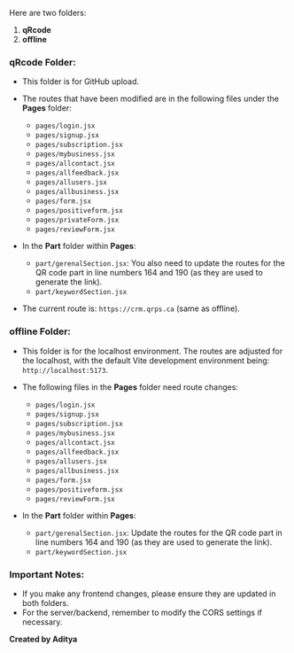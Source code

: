 Here are two folders:

1. **qRcode**
2. **offline**

### qRcode Folder:
- This folder is for GitHub upload.
- The routes that have been modified are in the following files under the **Pages** folder:

  - `pages/login.jsx`
  - `pages/signup.jsx`
  - `pages/subscription.jsx`
  - `pages/mybusiness.jsx`
  - `pages/allcontact.jsx`
  - `pages/allfeedback.jsx`
  - `pages/allusers.jsx`
  - `pages/allbusiness.jsx`
  - `pages/form.jsx`
  - `pages/positiveform.jsx`
  - `pages/privateForm.jsx`
  - `pages/reviewForm.jsx`

- In the **Part** folder within **Pages**:
  - `part/gerenalSection.jsx`: You also need to update the routes for the QR code part in line numbers 164 and 190 (as they are used to generate the link).
  - `part/keywordSection.jsx`

- The current route is: `https://crm.qrps.ca` (same as offline).

### offline Folder:
- This folder is for the localhost environment. The routes are adjusted for the localhost, with the default Vite development environment being: `http://localhost:5173`.

- The following files in the **Pages** folder need route changes:

  - `pages/login.jsx`
  - `pages/signup.jsx`
  - `pages/subscription.jsx`
  - `pages/mybusiness.jsx`
  - `pages/allcontact.jsx`
  - `pages/allfeedback.jsx`
  - `pages/allusers.jsx`
  - `pages/allbusiness.jsx`
  - `pages/form.jsx`
  - `pages/positiveform.jsx`
  - `pages/reviewForm.jsx`

- In the **Part** folder within **Pages**:
  - `part/gerenalSection.jsx`: Update the routes for the QR code part in line numbers 164 and 190 (as they are used to generate the link).
  - `part/keywordSection.jsx`

### Important Notes:
- If you make any frontend changes, please ensure they are updated in both folders.
- For the server/backend, remember to modify the CORS settings if necessary.

**Created by Aditya**
